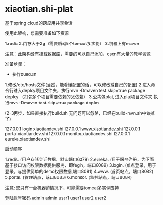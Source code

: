 # xiaotian.shi-plat

基于spring cloud的跨应用共享会话

使用此架构，您需要准备如下资源

1.redis
2.内存大于2g（需要启动5个tomcat多实例）
3.机器上有maven


注意：此架构没有挂载数据库，需要的可以自己添加，csdn有大量的教学资源

准备步骤：

* 执行build.sh

1.修改/etc/hosts文件(当然，能看懂配置的话，可以修改成自己的配置)
2.进入命令行进入deploy项目文件夹，执行mvn -Dmaven.test.skip=true package deploy
（打包多个项目需要依赖的父依赖）
3.公共包plat, 进入plat项目文件夹 执行mvn -Dmaven.test.skip=true package deploy

(2-3两步，如果直接执行build.sh 无问题可以忽略，已经在bulid-mvn.sh中做掉了)


127.0.0.1 login.xiaotiandev.shi
127.0.0.1 www.xiaotiandev.shi
127.0.0.1 portal.xiaotiandev.shi
127.0.0.1 monitor.xiaotiandev.shi
127.0.0.1 eureka.xiaotiandev.shi

启动顺序

1.redis. (用户存储会话数据，默认端口6379)
2.eureka. (用于服务注册，为下面基于接口访问权限数据提供服务，即fegin，端口8089)
3.login. (单点登录，用于登录，与提供简单的demo权限数据,端口8081)
4.www. (首页站点，端口8082)
5.portal. (管理站点，端口8083)
6.monitor. (监控站点，端口8084)

注意: 您只有一台机器的情况下，可能需要tomcat多实例支持

登陆账号密码
admin admin
user1 user1
user2 user2